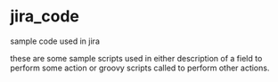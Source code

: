 # jira_code
sample code used in jira


these are some sample scripts used in either description of a field to perform some action or groovy scripts called to perform other actions.
